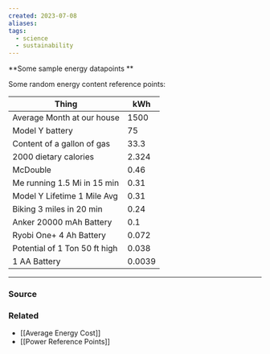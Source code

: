 ```yaml
---
created: 2023-07-08
aliases: 
tags:
  - science
  - sustainability
---
```

**Some sample energy datapoints **

Some random energy content reference points:

| Thing | kWh |
| --- | --- |
| Average Month at our house | 1500 |
| Model Y battery | 75 |
| Content of a gallon of gas | 33.3 |
| 2000 dietary calories | 2.324 |
| McDouble | 0.46 |
| Me running 1.5 Mi in 15 min  | 0.31 |
| Model Y Lifetime 1 Mile Avg | 0.31 |
| Biking 3 miles in 20 min  | 0.24 |
| Anker 20000 mAh Battery | 0.1 |
| Ryobi One+ 4 Ah Battery | 0.072 |
| Potential of 1 Ton 50 ft high | 0.038 |
| 1 AA Battery | 0.0039 |

---

### Source

### Related
- [[Average Energy Cost]]
- [[Power Reference Points]]